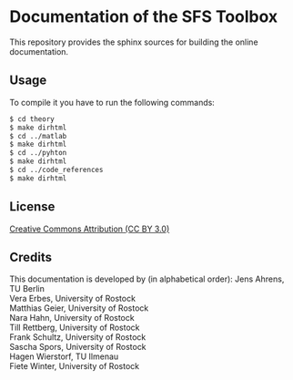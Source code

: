 Documentation of the SFS Toolbox
================================

This repository provides the sphinx sources for building the online
documentation.

## Usage

To compile it you have to run the following commands:

```bash
$ cd theory
$ make dirhtml
$ cd ../matlab
$ make dirhtml
$ cd ../pyhton
$ make dirhtml
$ cd ../code_references
$ make dirhtml
```
## License
[Creative Commons Attribution (CC BY
3.0)](https://creativecommons.org/licenses/by/3.0/)

## Credits

This documentation is developed by (in alphabetical order):
Jens Ahrens, TU Berlin  
Vera Erbes, University of Rostock  
Matthias Geier, University of Rostock  
Nara Hahn, University of Rostock  
Till Rettberg, University of Rostock  
Frank Schultz, University of Rostock  
Sascha Spors, University of Rostock  
Hagen Wierstorf, TU Ilmenau  
Fiete Winter, University of Rostock  

